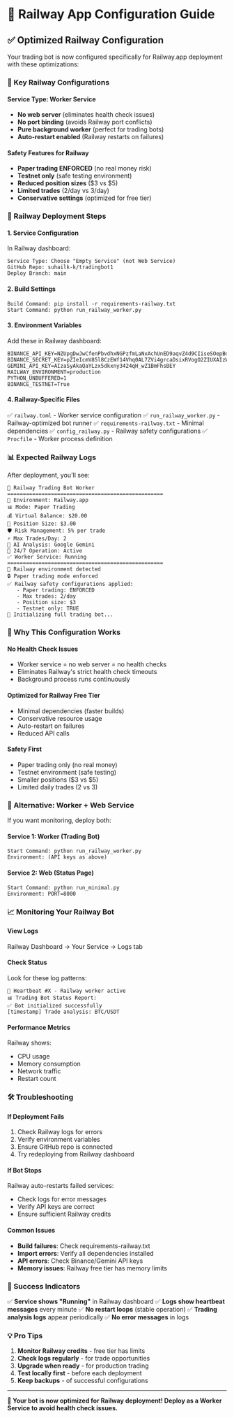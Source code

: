 # 🚂 Railway App Configuration Guide

## ✅ Optimized Railway Configuration

Your trading bot is now configured specifically for Railway.app deployment with these optimizations:

### 🔧 Key Railway Configurations

#### **Service Type: Worker Service**
- **No web server** (eliminates health check issues)
- **No port binding** (avoids Railway port conflicts)
- **Pure background worker** (perfect for trading bots)
- **Auto-restart enabled** (Railway restarts on failures)

#### **Safety Features for Railway**
- **Paper trading ENFORCED** (no real money risk)
- **Testnet only** (safe testing environment)
- **Reduced position sizes** ($3 vs $5)
- **Limited trades** (2/day vs 3/day)
- **Conservative settings** (optimized for free tier)

### 🚀 Railway Deployment Steps

#### **1. Service Configuration**
In Railway dashboard:
```
Service Type: Choose "Empty Service" (not Web Service)
GitHub Repo: suhailk-k/tradingbot1
Deploy Branch: main
```

#### **2. Build Settings**
```
Build Command: pip install -r requirements-railway.txt
Start Command: python run_railway_worker.py
```

#### **3. Environment Variables**
Add these in Railway dashboard:
```env
BINANCE_API_KEY=NZUpgDwJwCfenPbvdhxNGPzfmLaNxAchUnED9aqvZ4d9CIiseSOepBdAjnbBwu4g
BINANCE_SECRET_KEY=pZIeIcmV85l8CzEWf14Vhq0AL7ZVi4grcaDsixRVogO2ZIUXAIzWQpMs155Y0Lc6
GEMINI_API_KEY=AIzaSyAkaQaYLzx5dkxny3424qH_wZ1BmFhsBEY
RAILWAY_ENVIRONMENT=production
PYTHON_UNBUFFERED=1
BINANCE_TESTNET=True
```

#### **4. Railway-Specific Files**
✅ `railway.toml` - Worker service configuration
✅ `run_railway_worker.py` - Railway-optimized bot runner
✅ `requirements-railway.txt` - Minimal dependencies
✅ `config_railway.py` - Railway safety configurations
✅ `Procfile` - Worker process definition

### 📊 Expected Railway Logs

After deployment, you'll see:
```
🚂 Railway Trading Bot Worker
==================================================
📡 Environment: Railway.app
📊 Mode: Paper Trading
💰 Virtual Balance: $20.00
🎯 Position Size: $3.00
🛡️ Risk Management: 5% per trade
⚡ Max Trades/Day: 2
🤖 AI Analysis: Google Gemini
🔄 24/7 Operation: Active
✅ Worker Service: Running
==================================================
🚂 Railway environment detected
🔒 Paper trading mode enforced
✅ Railway safety configurations applied:
   - Paper trading: ENFORCED
   - Max trades: 2/day
   - Position size: $3
   - Testnet only: TRUE
🚀 Initializing full trading bot...
```

### 🎯 Why This Configuration Works

#### **No Health Check Issues**
- Worker service = no web server = no health checks
- Eliminates Railway's strict health check timeouts
- Background process runs continuously

#### **Optimized for Railway Free Tier**
- Minimal dependencies (faster builds)
- Conservative resource usage
- Auto-restart on failures
- Reduced API calls

#### **Safety First**
- Paper trading only (no real money)
- Testnet environment (safe testing)
- Smaller positions ($3 vs $5)
- Limited daily trades (2 vs 3)

### 🔄 Alternative: Worker + Web Service

If you want monitoring, deploy both:

#### **Service 1: Worker (Trading Bot)**
```
Start Command: python run_railway_worker.py
Environment: (API keys as above)
```

#### **Service 2: Web (Status Page)**
```
Start Command: python run_minimal.py
Environment: PORT=8000
```

### 📈 Monitoring Your Railway Bot

#### **View Logs**
Railway Dashboard → Your Service → Logs tab

#### **Check Status**
Look for these log patterns:
```
💓 Heartbeat #X - Railway worker active
📊 Trading Bot Status Report:
✅ Bot initialized successfully
[timestamp] Trade analysis: BTC/USDT
```

#### **Performance Metrics**
Railway shows:
- CPU usage
- Memory consumption
- Network traffic
- Restart count

### 🛠️ Troubleshooting

#### **If Deployment Fails**
1. Check Railway logs for errors
2. Verify environment variables
3. Ensure GitHub repo is connected
4. Try redeploying from Railway dashboard

#### **If Bot Stops**
Railway auto-restarts failed services:
- Check logs for error messages
- Verify API keys are correct
- Ensure sufficient Railway credits

#### **Common Issues**
- **Build failures**: Check requirements-railway.txt
- **Import errors**: Verify all dependencies installed
- **API errors**: Check Binance/Gemini API keys
- **Memory issues**: Railway free tier has memory limits

### 🎯 Success Indicators

✅ **Service shows "Running"** in Railway dashboard
✅ **Logs show heartbeat messages** every minute
✅ **No restart loops** (stable operation)
✅ **Trading analysis logs** appear periodically
✅ **No error messages** in logs

### 💡 Pro Tips

1. **Monitor Railway credits** - free tier has limits
2. **Check logs regularly** - for trade opportunities
3. **Upgrade when ready** - for production trading
4. **Test locally first** - before each deployment
5. **Keep backups** - of successful configurations

---
**🚂 Your bot is now optimized for Railway deployment! Deploy as a Worker Service to avoid health check issues.**
